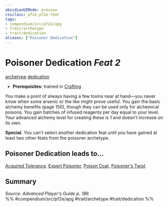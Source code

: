 ```yaml
---
obsidianUIMode: preview
cssclass: pf2e,pf2e-feat
tags:
- compendium/src/pf2e/apg
- trait/archetype
- trait/dedication
aliases: ["Poisoner Dedication"]
---
```

# Poisoner Dedication  *Feat 2*  
[archetype](archetype.md "Archetype Feat Trait")  [dedication](dedication.md "Dedication Feat Trait")  

- **Prerequisites**: trained in [Crafting](skills.md#Crafting)

You make a point of always having a few toxins near at hand—you never know when some arsenic or the like might prove useful. You gain the basic alchemy benefits (page 150), though they can be used only for alchemical poisons. You gain batches of infused reagents per day equal to your level. Your advanced alchemy level for creating these is 1 and doesn't increase on its own.

**Special.** You can't select another dedication feat until you have gained at least two other feats from the poisoner archetype.

## Poisoner Dedication leads to...

[Acquired Tolerance](acquired-tolerance-apg.md), [Expert Poisoner](expert-poisoner-apg.md), [Poison Coat](poison-coat-apg.md), [Poisoner's Twist](poisoners-twist-apg.md)

## Summary

*Source: Advanced Player's Guide p. 186*  
%% #compendium/src/pf2e/apg #trait/archetype #trait/dedication %%